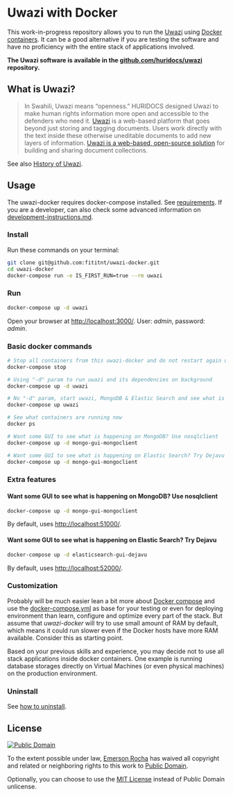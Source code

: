 # Uwazi with Docker
This work-in-progress repository allows you to run the
[Uwazi](http://www.uwazi.io) using [Docker containers](https://docker.com). It
can be a good alternative if you are testing the software and have no
proficiency with the entire stack of applications involved.

**The Uwazi software is available in the [github.com/huridocs/uwazi](https://github.com/huridocs/uwazi/)
repository.**

## What is Uwazi?

> In Swahili, Uwazi means “openness.” HURIDOCS designed Uwazi to make human rights
information more open and accessible to the defenders who need it.
[Uwazi](http://www.uwazi.io) is a web-based platform that goes beyond just
storing and tagging documents. Users work directly with the text inside these
otherwise uneditable documents to add new layers of information.
[Uwazi is a web-based, open-source solution](https://github.com/huridocs/uwazi/)
for building and sharing document collections.

See also [History of Uwazi](https://github.com/huridocs/uwazi/wiki/History-of-Uwazi).

## Usage
The uwazi-docker requires docker-compose installed. See
[requirements](requirements.md). If you are a developer, can also check some
advanced information on [development-instructions.md](development-instructions.md).

### Install
Run these commands on your terminal:

```bash
git clone git@github.com:fititnt/uwazi-docker.git
cd uwazi-docker
docker-compose run -e IS_FIRST_RUN=true --rm uwazi

```
<!-- docker-compose run --rm uwazi-installer -->

### Run

```bash
docker-compose up -d uwazi
```

Open your browser at <http://localhost:3000/>. User: _admin_, password: _admin_.

### Basic docker commands

```bash
# Stop all containers from this uwazi-docker and do not restart again until you explicit ask for it
docker-compose stop

# Using "-d" param to run uwazi and its dependencies on background
docker-compose up -d uwazi

# No "-d" param, start uwazi, MongoDB & Elastic Search and see what is happening inside the containers
docker-compose up uwazi

# See what containers are running now
docker ps

# Want some GUI to see what is happening on MongoDB? Use nosqlclient
docker-compose up -d mongo-gui-mongoclient

# Want some GUI to see what is happening on Elastic Search? Try Dejavu
docker-compose up -d mongo-gui-mongoclient
```

### Extra features

#### Want some GUI to see what is happening on MongoDB? Use nosqlclient

```bash
docker-compose up -d mongo-gui-mongoclient
```

By default, uses <http://localhost:51000/>.

#### Want some GUI to see what is happening on Elastic Search? Try Dejavu

```bash
docker-compose up -d elasticsearch-gui-dejavu
```

By default, uses <http://localhost:52000/>.

### Customization
Probably will be much easier lean a bit more about
[Docker compose](https://docs.docker.com/compose/overview/) and use the
[docker-compose.yml](docker-compose.yml) as base for your testing or
even for deploying environment than learn, configure and optimize every
part of the stack. But assume that _uwazi-docker_ will try to use small
amount of RAM by default, which means it could run slower even if the Docker
hosts have more RAM available. Consider this as starting point.

Based on your previous skills and experience, you may decide not to use
all stack applications inside docker containers. One example is running
database storages directly on Virtual Machines (or even physical machines)
on the production environment.

### Uninstall

See [how to uninstall](uninstall.md).

## License

[![Public Domain](https://i.creativecommons.org/p/zero/1.0/88x31.png)](UNLICENSE)

To the extent possible under law, [Emerson Rocha](https://github.com/fititnt)
has waived all copyright and related or neighboring rights to this work to
[Public Domain](UNLICENSE).

Optionally, you can choose to use the [MIT License](https://opensource.org/licenses/MIT)
instead of Public Domain unlicense.